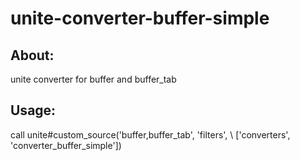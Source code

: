unite-converter-buffer-simple
========

About:
--------
unite converter for buffer and buffer_tab

Usage:
--------
call unite#custom_source('buffer,buffer_tab', 'filters',
\ ['converters', 'converter_buffer_simple'])

